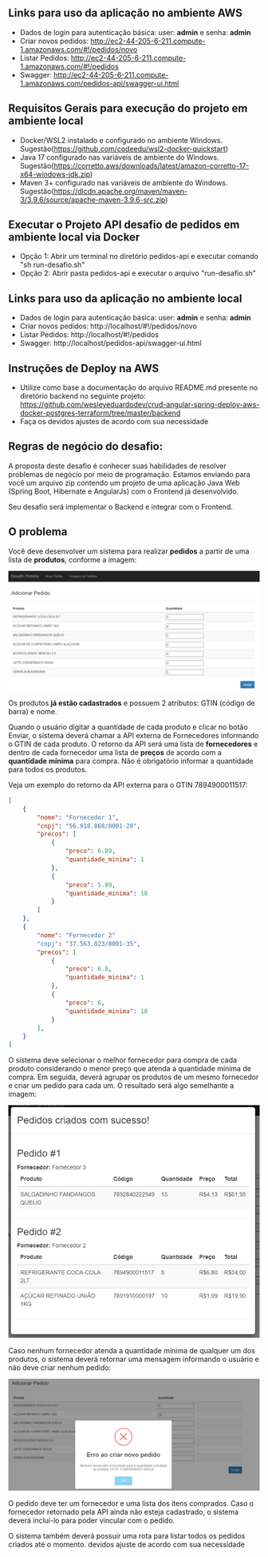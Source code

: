 ## Links para uso da aplicação no ambiente AWS
- Dados de login para autenticação básica: user: **admin** e senha: **admin**
- Criar novos pedidos: http://ec2-44-205-6-211.compute-1.amazonaws.com/#!/pedidos/novo
- Listar Pedidos: http://ec2-44-205-6-211.compute-1.amazonaws.com/#!/pedidos
- Swagger: http://ec2-44-205-6-211.compute-1.amazonaws.com/pedidos-api/swagger-ui.html

## Requisitos Gerais para execução do projeto em ambiente local
- Docker/WSL2 instalado e configurado no ambiente Windows. Sugestão(https://github.com/codeedu/wsl2-docker-quickstart)
- Java 17 configurado nas variáveis de ambiente do Windows. Sugestão(https://corretto.aws/downloads/latest/amazon-corretto-17-x64-windows-jdk.zip)
- Maven 3+ configurado nas variáveis de ambiente do Windows. Sugestão(https://dlcdn.apache.org/maven/maven-3/3.9.6/source/apache-maven-3.9.6-src.zip)

## Executar o Projeto API desafio de pedidos em ambiente local via Docker
- Opção 1: Abrir um terminal no diretório pedidos-api e executar comando "sh run-desafio.sh"
- Opção 2: Abrir pasta pedidos-api e executar o arquivo "run-desafio.sh"

## Links para uso da aplicação no ambiente local
- Dados de login para autenticação básica: user: **admin** e senha: **admin**
- Criar novos pedidos: http://localhost/#!/pedidos/novo
- Listar Pedidos: http://localhost/#!/pedidos
- Swagger: http://localhost/pedidos-api/swagger-ui.html

## Instruções de Deploy na AWS
- Utilize como base a documentação do arquivo README.md presente no diretório backend no seguinte projeto: https://github.com/wesleyeduardodev/crud-angular-spring-deploy-aws-docker-postgres-terraform/tree/master/backend
- Faça os devidos ajustes de acordo com sua necessidade

## Regras de negócio do desafio:

A proposta deste desafio é conhecer suas habilidades de resolver problemas de negócio por meio de programação.
Estamos enviando para você um arquivo zip contendo um projeto de uma aplicação Java Web (Spring Boot, Hibernate e AngularJs) com o Frontend já desenvolvido.

Seu desafio será implementar o Backend e integrar com o Frontend.

## O problema

Você deve desenvolver um sistema para realizar **pedidos** a partir de uma lista de **produtos**, conforme a imagem:

![img.png](readme-imgs/img.png)

Os produtos **já estão cadastrados** e possuem 2 atributos: GTIN (código de barra) e nome.

Quando o usuário digitar a quantidade de cada produto e clicar no botão Enviar, o sistema deverá chamar a API externa de Fornecedores informando o GTIN de cada produto. O retorno da API será uma lista de **fornecedores** e dentro de cada fornecedor uma lista de **preços** de acordo com a **quantidade mínima** para compra. Não é obrigatório informar a quantidade para todos os produtos.

Veja um exemplo do retorno da API externa para o GTIN 7894900011517:
```json
[
    {
        "nome": "Fornecedor 1",
        "cnpj": "56.918.868/0001-20",
        "precos": [
            {
                "preco": 6.89,
                "quantidade_minima": 1
            },
            {
                "preco": 5.89,
                "quantidade_minima": 10
            }
        ]
    },
    {
        "nome": "Fornecedor 2"
        "cnpj": "37.563.823/0001-35",
        "precos": [
            {
                "preco": 6.8,
                "quantidade_minima": 1
            },
            {
                "preco": 6,
                "quantidade_minima": 10
            }
        ],
    }
]
```

O sistema deve selecionar o melhor fornecedor para compra de cada produto considerando o menor preço que atenda a quantidade mínima de compra. Em seguida, deverá agrupar os produtos de um mesmo fornecedor e criar um pedido para cada um. O resultado será algo semelhante a imagem:

![img_1.png](readme-imgs/img_1.png)

Caso nenhum fornecedor atenda a quantidade mínima de qualquer um dos produtos, o sistema deverá retornar uma mensagem informando o usuário e não deve criar nenhum pedido:

![img_2.png](readme-imgs/img_2.png)

O pedido deve ter um fornecedor e uma lista dos itens comprados. Caso o fornecedor retornado pela API ainda não esteja cadastrado, o sistema deverá incluí-lo para poder vincular com o pedido.

O sistema também deverá possuir uma rota para listar todos os pedidos criados até o momento.
 devidos ajuste de acordo com sua necessidade
